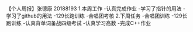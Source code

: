 【个人周报】张德康 20188193
1.本周工作 
-认真完成作业
-学习了指针的用法
-学习了github的用法 
-129长跑训练
-合唱团考核
2.下周任务 
-合唱团训练
-129长跑训练
-认真背单词备战四级考试 
-认真学习高数 
-完成C++作业
